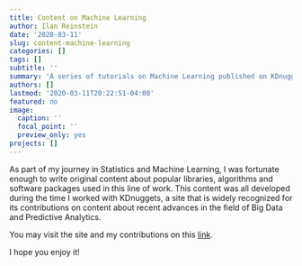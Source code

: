 ```yaml
---
title: Content on Machine Learning
author: Ilan Reinstein
date: '2020-03-11'
slug: content-machine-learning
categories: []
tags: []
subtitle: ''
summary: 'A series of tutorials on Machine Learning published on KDnuggets'
authors: []
lastmod: '2020-03-11T20:22:51-04:00'
featured: no
image:
  caption: ''
  focal_point: ''
  preview_only: yes
projects: []
---
```


As part of my journey in Statistics and Machine Learning, I was fortunate enough to write original content about popular libraries, algorithms and software packages used in this line of work. This content was all developed during the time I worked with KDnuggets, a site that is widely recognized for its contributions on content about recent advances in the field of Big Data and Predictive Analytics.

You may visit the site and my contributions on this [link](https://www.kdnuggets.com/author/ilan-reinstein).

I hope you enjoy it!




